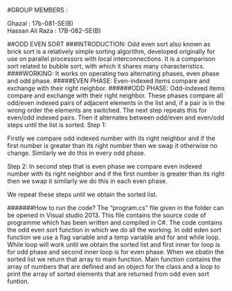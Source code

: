 #GROUP MEMBERS :

   Ghazal			       :   17b-081-SE(B)	
Hassan Ali Raza	    :	17B-082-SE(B)


##ODD EVEN SORT
###INTRODUCTION:
Odd even sort also known as brick sort is a relatively simple sorting algorithm, developed originally for use on parallel processors with local interconnections. It is a comparison sort related to bubble sort, with which it shares many characteristics.
####WORKING:
It works on operating two alternating phases, even phase and odd phase.
#####EVEN PHASE:
Even-indexed items compare and exchange with their right neighbor.
######ODD PHASE:
Odd-indexed items compare and exchange with their right neighbor.
These phases compare all odd/even indexed pairs of adjacent elements in the list and, if a pair is in the wrong order the elements are switched. The next step repeats this for even/odd indexed pairs. Then it alternates between odd/even and even/odd steps until the list is sorted.
Step 1:

Firstly we compare odd indexed number with its right neighbor and if the first number is greater than its right number then we swap it otherwise no change. Similarly we do this in every odd phase.
 
Step 2:
In second step that is even phase we compare even indexed number with its right neighbor and if the first number is greater than its right then we swap it similarly we do this in each even phase.
 
We repeat these steps until we obtain the sorted list.
 
#######How to run the code?
The “program.cs” file given in the folder can be opened in Visual studio 2013. This file contains the source code of programme which has been written and compiled in C#.
The code contains the odd even sort function in which we do all the working. In odd eden sort function we use a flag variable and a temp variable and for and while loop. While loop will work until we obtain the sorted list and first inner for loop is for odd phase and second inner loop is for even phase. When we obatin the sorted list we return that array to main function. Main function contains the array of numbers that are defined and an object for the class and a loop to print the array of sorted elements that are returned from odd even sort  funtion.

